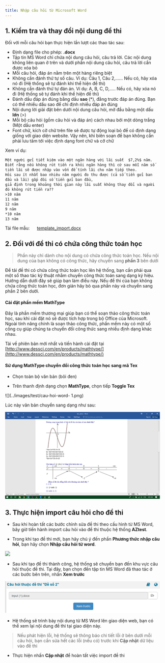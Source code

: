 ```yaml
---
title: Nhập câu hỏi từ Microsoft Word
---
```


## 1. Kiểm tra và thay đổi nội dung đề thi

Đối với mỗi câu hỏi bạn thực hiện lần lượt các thao tác sau:

- Định dạng file cho phép: **.docx**
- Tập tin MS Word chỉ chứa nội dung câu hỏi, câu trả lời. Các nội dung không liên quan ở trên và dưới phần nội dung câu hỏi, câu trả lời cần được xóa bỏ
- Mỗi câu hỏi, đáp án nằm trên một hàng riêng biệt
- Không cần đánh thứ tự số câu. Ví dụ: Câu 1, Câu 2,...... Nếu có, hãy xóa nó đi (Hệ thống sẽ tự đánh khi thể hiện đề thi)
- Không cần đánh thứ tự đán án. Ví dụ: A, B, C, D,..... Nếu có, hãy xóa nó đi (Hệ thống sẽ tự đánh khi thể hiện đề thi)
- Đánh dấu đáp án đúng bằng dấu **sao** (*), đằng trước đáp án đúng. Bạn có thể nhiều dấu sao để chỉ định nhiều đáp án đúng
- Nội dung lời giải đặt bên dưới nội dung câu hỏi, mở đầu bằng một dấu **lớn** (>)
- Mỗi bộ câu hỏi (gồm câu hỏi và đáp án) cách nhau bởi một dòng trắng (Một dấu enter)
- Font chữ, kích cỡ chữ trên file sẽ được tự động loại bỏ để có định dạng giống với giao diện website. Vậy nên, khi biên soạn đề bạn không cần phải lưu tâm tới việc định dạng font chữ và cỡ chữ

Xem ví dụ:

```
Một người gửi tiết kiệm vào một ngân hàng với lãi suất  $7,2%$ năm. 
Biết rằng nếu không rút tiền ra khỏi ngân hàng thì cứ sau mỗi năm số tiền lãi sẽ được nhập vào vốn để tính lãi cho năm tiếp theo. 
Hỏi sau ít nhất bao nhiêu năm người đo thu được (cả số tiền gửi ban đầu và lãi) gấp đôi số tiền gửi ban đầu, 
giả định trong khoảng thời gian này lãi suất không thay đổi và người đó không rút tiền ra??   
>10 năm
11 năm
12 năm
9 năm
*10 năm
13 năm

```

Tải file mẫu: <span style="background-image: url('../../images/msword.png'); width: 16px; height: 16px; display: inline-block">&nbsp;</span> [template_import.docx](../images/test/template_import.docx)

## 2. Đối với đề thi có chứa công thức toán học

>Phần này chỉ dành cho nội dung có chứa công thức toán học. Nếu nội dung của bạn không có công thức, hãy chuyển sang **phần 3** bên dưới

Để tải đề thi có chứa công thức toán học lên hệ thống, bạn cần phải qua một số thao tác kỹ thuật nhằm chuyển công thức toán sang dạng ký hiệu. Hướng dẫn dưới đây sẽ giúp bạn làm điều này. Nếu đề thi của bạn không chứa công thức toán học, đơn giản hãy bỏ qua phần này và chuyển sang phần 2 bên dưới.

#### Cài đặt phần mềm MathType
Đây là phần mềm thương mại giúp bạn có thể soạn thảo công thức toán học, sau khi cài đặt nó sẽ được tích hợp trong bộ Office của Microsoft. Ngoài tính năng chính là soạn thảo công thức, phần mềm này có một số công cụ giúp chúng ta chuyển đổi công thức sang nhiều định dạng khác nhau.

Tải về phiên bản mới nhất và tiến hành cài đặt tại [http://www.dessci.com/en/products/mathtype/](http://www.dessci.com/en/products/mathtype/)

#### Sử dụng MathType chuyển đổi công thức toán học sang mã Tex
- Chọn toàn bộ văn bản (bôi đen)

- Trên thanh định dạng chọn **MathType**, chọn tiếp **Toggle Tex**

![](../images/test/cau-hoi-word- 1.png)

Lúc này văn bản chuyển sang dạng như sau:

![](../images/test/cau-hoi-word-2.png)

## 3. Thực hiện import câu hỏi cho đề thi

- Sau khi hoàn tất các bước chỉnh sửa đề thi theo cấu hình từ MS Word, bây giờ tiến hành import câu hỏi vào đề thi thuộc hệ thống **AZtest**. 

- Trong khi tạo đề thi mới, bạn hãy chú ý đến phần **Phương thức nhập câu hỏi**, bạn hãy chọn **Nhập câu hỏi từ word**.

![](../images/test/cau-hoi-word-7.png) 

- Sau khi tạo đề thi thành công, hệ thống sẽ chuyển bạn đến khu vực câu hỏi thuộc đề thi. Tại đây, bạn chọn đến tập tin MS Word đã thao tác ở các bước bên trên, nhấn **Xem trước**
 
![](../images/test/cau-hoi-word-8.png) 

- Hệ thống sẽ trình bày nội dung từ MS Word lên giao diện web, bạn có thể xem lại nội dung đề thi tại giao diện này. 

> Nếu phát hiện lỗi, hệ thống sẽ thông báo chi tiết lỗi ở bên dưới mỗi câu hỏi, bạn cần sửa hết các lỗi (nếu có) trước khi **Cập nhật** dữ liệu vào đề thi

- Thực hiện nhấn **Cập nhật** để hoàn tất việc import đề thi
